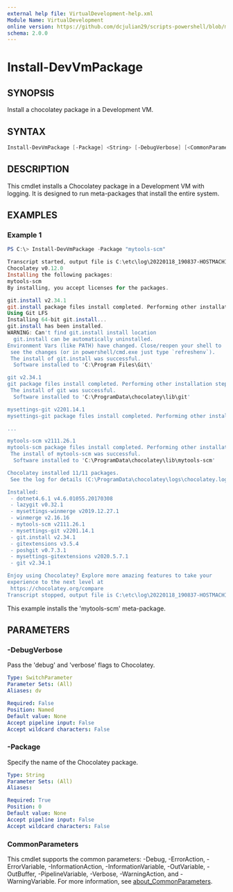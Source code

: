 ```yaml
---
external help file: VirtualDevelopment-help.xml
Module Name: VirtualDevelopment
online version: https://github.com/dcjulian29/scripts-powershell/blob/main/Modules/VirtualDevelopment/docs/Install-DevVmPackage.md
schema: 2.0.0
---
```


# Install-DevVmPackage

## SYNOPSIS

Install a chocolatey package in a Development VM.

## SYNTAX

```powershell
Install-DevVmPackage [-Package] <String> [-DebugVerbose] [<CommonParameters>]
```

## DESCRIPTION

This cmdlet installs a Chocolatey package in a Development VM with logging. It is designed to run meta-packages that install the entire system.

## EXAMPLES

### Example 1

```powershell
PS C:\> Install-DevVmPackage -Package "mytools-scm"

Transcript started, output file is C:\etc\log\20220118_190837-HOSTMACHINEDEV-mytools-scm.log
Chocolatey v0.12.0
Installing the following packages:
mytools-scm
By installing, you accept licenses for the packages.

git.install v2.34.1
git.install package files install completed. Performing other installation steps.
Using Git LFS
Installing 64-bit git.install...
git.install has been installed.
WARNING: Can't find git.install install location
  git.install can be automatically uninstalled.
Environment Vars (like PATH) have changed. Close/reopen your shell to
 see the changes (or in powershell/cmd.exe just type `refreshenv`).
 The install of git.install was successful.
  Software installed to 'C:\Program Files\Git\'

git v2.34.1
git package files install completed. Performing other installation steps.
 The install of git was successful.
  Software installed to 'C:\ProgramData\chocolatey\lib\git'

mysettings-git v2201.14.1
mysettings-git package files install completed. Performing other installation steps.

...

mytools-scm v2111.26.1
mytools-scm package files install completed. Performing other installation steps.
 The install of mytools-scm was successful.
  Software installed to 'C:\ProgramData\chocolatey\lib\mytools-scm'

Chocolatey installed 11/11 packages.
 See the log for details (C:\ProgramData\chocolatey\logs\chocolatey.log).

Installed:
 - dotnet4.6.1 v4.6.01055.20170308
 - lazygit v0.32.1
 - mysettings-winmerge v2019.12.27.1
 - winmerge v2.16.16
 - mytools-scm v2111.26.1
 - mysettings-git v2201.14.1
 - git.install v2.34.1
 - gitextensions v3.5.4
 - poshgit v0.7.3.1
 - mysettings-gitextensions v2020.5.7.1
 - git v2.34.1

Enjoy using Chocolatey? Explore more amazing features to take your
experience to the next level at
 https://chocolatey.org/compare
Transcript stopped, output file is C:\etc\log\20220118_190837-HOSTMACHINEDEV-mytools-scm.log
```

This example installs the 'mytools-scm' meta-package.

## PARAMETERS

### -DebugVerbose

Pass the 'debug' and 'verbose' flags to Chocolatey.

```yaml
Type: SwitchParameter
Parameter Sets: (All)
Aliases: dv

Required: False
Position: Named
Default value: None
Accept pipeline input: False
Accept wildcard characters: False
```

### -Package

Specify the name of the Chocolatey package.

```yaml
Type: String
Parameter Sets: (All)
Aliases:

Required: True
Position: 0
Default value: None
Accept pipeline input: False
Accept wildcard characters: False
```

### CommonParameters

This cmdlet supports the common parameters: -Debug, -ErrorAction, -ErrorVariable, -InformationAction, -InformationVariable, -OutVariable, -OutBuffer, -PipelineVariable, -Verbose, -WarningAction, and -WarningVariable. For more information, see [about_CommonParameters](http://go.microsoft.com/fwlink/?LinkID=113216).

